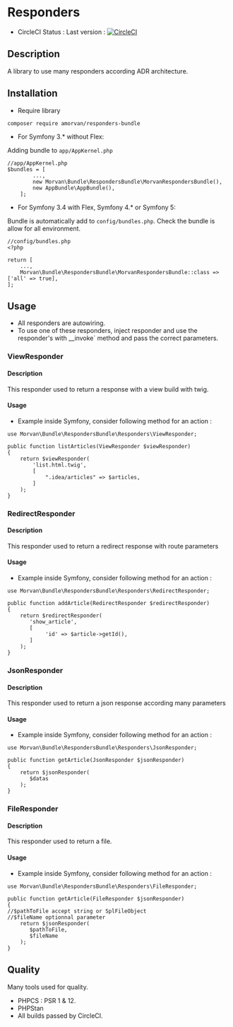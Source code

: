 # Responders
- CircleCI Status : Last version : [![CircleCI](https://circleci.com/gh/AurelienMo/RespondersBundle/tree/master.svg?style=svg)](https://circleci.com/gh/AurelienMo/RespondersBundle/tree/master)

## Description
A library to use many responders according ADR architecture.

## Installation
- Require library
```
composer require amorvan/responders-bundle
```
- For Symfony 3.* without Flex:

Adding bundle to `app/AppKernel.php`
```
//app/AppKernel.php
$bundles = [
        ...,
        new Morvan\Bundle\RespondersBundle\MorvanRespondersBundle(),
        new AppBundle\AppBundle(),
    ];
```
- For Symfony 3.4 with Flex, Symfony 4.* or Symfony 5:

Bundle is automatically add to `config/bundles.php`. Check the bundle is allow for all environment.
```
//config/bundles.php
<?php

return [
    ...,
    Morvan\Bundle\RespondersBundle\MorvanRespondersBundle::class => ['all' => true],
];
```

## Usage
- All responders are autowiring.
- To use one of these responders, inject responder and use the responder's with __invoke` method and pass the correct parameters.

### ViewResponder
#### Description
This responder used to return a response with a view build with twig.
#### Usage
- Example inside Symfony, consider following method for an action :
```
use Morvan\Bundle\RespondersBundle\Responders\ViewResponder;

public function listArticles(ViewResponder $viewResponder)
{
    return $viewResponder(
        'list.html.twig',
        [
            ".idea/articles" => $articles,
        ]
    );
}
```
### RedirectResponder
#### Description
This responder used to return a redirect response with route parameters
#### Usage
- Example inside Symfony, consider following method for an action :
```
use Morvan\Bundle\RespondersBundle\Responders\RedirectResponder;

public function addArticle(RedirectResponder $redirectResponder)
{
    return $redirectResponder(
       'show_article',
       [
            'id' => $article->getId(),
       ]
    );
}
```
### JsonResponder
#### Description
This responder used to return a json response according many parameters
#### Usage
- Example inside Symfony, consider following method for an action :
```
use Morvan\Bundle\RespondersBundle\Responders\JsonResponder;

public function getArticle(JsonResponder $jsonResponder)
{
    return $jsonResponder(
       $datas
    );
}
```

### FileResponder
#### Description
This responder used to return a file.
#### Usage
- Example inside Symfony, consider following method for an action :
```
use Morvan\Bundle\RespondersBundle\Responders\FileResponder;

public function getArticle(FileResponder $jsonResponder)
{
//$pathToFile accept string or SplFileObject
//$fileName optionnal parameter
    return $jsonResponder(
       $pathToFile,
       $fileName
    );
}
```

## Quality
Many tools used for quality.
- PHPCS : PSR 1 & 12.
- PHPStan
- All builds passed by CircleCI.
